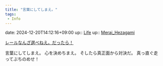```yaml
---
title: "言葉にしてしまえ。"
tags:
 - Info
---
```


date: 2024-12-20T14:12:16+09:00
up:: [Life](../Bar/Novel/Chaos/Life.md)
up:: [Merai_Hezagami](../Bar/Novel/Nacaria/Merai_Hezagami.md)

[レールなんざ選べねえ。だったら！](レールなんざ選べねえ。だったら！.md)

言葉にしてしまえ。
心を決めちまえ。
そしたら真正面から対決だ。
真っ直ぐ走ってぶちのめせ！